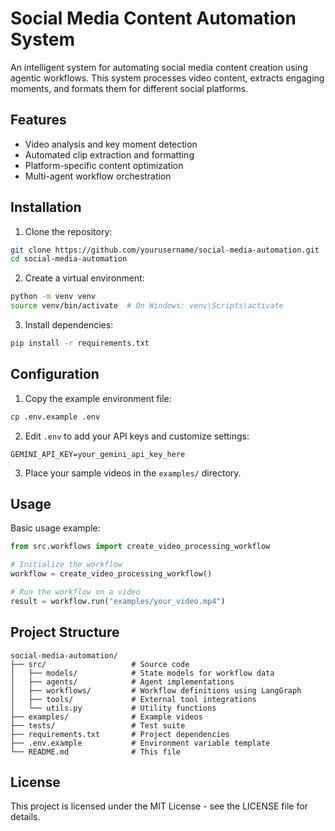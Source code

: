 # Social Media Content Automation System

An intelligent system for automating social media content creation using agentic workflows. This system processes video content, extracts engaging moments, and formats them for different social platforms.

## Features

- Video analysis and key moment detection
- Automated clip extraction and formatting
- Platform-specific content optimization
- Multi-agent workflow orchestration

## Installation

1. Clone the repository:

```bash
git clone https://github.com/yourusername/social-media-automation.git
cd social-media-automation
```

2. Create a virtual environment:

```bash
python -m venv venv
source venv/bin/activate  # On Windows: venv\Scripts\activate
```

3. Install dependencies:

```bash
pip install -r requirements.txt
```

## Configuration

1. Copy the example environment file:

```bash
cp .env.example .env
```

2. Edit `.env` to add your API keys and customize settings:

```
GEMINI_API_KEY=your_gemini_api_key_here
```

3. Place your sample videos in the `examples/` directory.

## Usage

Basic usage example:

```python
from src.workflows import create_video_processing_workflow

# Initialize the workflow
workflow = create_video_processing_workflow()

# Run the workflow on a video
result = workflow.run("examples/your_video.mp4")
```

## Project Structure

```
social-media-automation/
├── src/                   # Source code
│   ├── models/            # State models for workflow data
│   ├── agents/            # Agent implementations
│   ├── workflows/         # Workflow definitions using LangGraph
│   ├── tools/             # External tool integrations
│   └── utils.py           # Utility functions
├── examples/              # Example videos
├── tests/                 # Test suite
├── requirements.txt       # Project dependencies
├── .env.example           # Environment variable template
└── README.md              # This file
```

## License

This project is licensed under the MIT License - see the LICENSE file for details.
